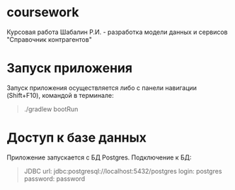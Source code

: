 # coursework

Курсовая работа Шабалин Р.И. - разработка модели данных и сервисов "Справочник контрагентов"

# Запуск приложения
Запуск приложения осуществляется либо с панели навигации (Shift+F10), командой в терминале:
> ./gradlew bootRun

# Доступ к базе данных
Приложение запускается с БД Postgres.
Подключение к БД:
> JDBC url: jdbc:postgresql://localhost:5432/postgres
> login: postgres
> password: password